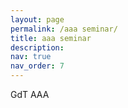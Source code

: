 ```yaml
---
layout: page
permalink: /aaa seminar/
title: aaa seminar
description: 
nav: true
nav_order: 7
---
```


GdT AAA